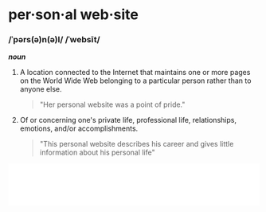 # per·son·al web·site

### /ˈpərs(ə)n(ə)l/ /ˈwebsīt/

**_noun_**

1. A location connected to the Internet that maintains one or more pages on the World Wide Web belonging to a particular person rather than to anyone else.

   > "Her personal website was a point of pride."

2. Of or concerning one's private life, professional life, relationships, emotions, and/or accomplishments.

   > "This personal website describes his career and gives little information about his personal life"

<p align="center">
    <img src=".github/github-metrics.svg" />
</p>
